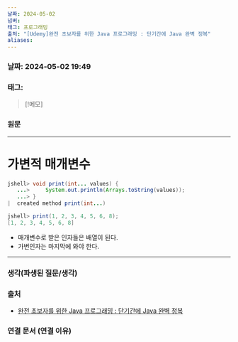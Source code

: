 ```yaml
---
날짜: 2024-05-02
넘버: 
태그: 프로그래밍
출처: "[Udemy]완전 초보자를 위한 Java 프로그래밍 : 단기간에 Java 완벽 정복"
aliases:
---
```

### 날짜:  2024-05-02 19:49

### 태그:

>[!메모]
>

### 원문
---
# 가변적 매개변수
```java
jshell> void print(int... values) {
   ...>     System.out.println(Arrays.toString(values));
   ...> }
|  created method print(int...)

jshell> print(1, 2, 3, 4, 5, 6, 8);
[1, 2, 3, 4, 5, 6, 8]
```
- 매개변수로 받은 인자들은 배열이 된다.
- 가변인자는 마지막에 와야 한다.
---
### 생각(파생된 질문/생각)

### 출처
- [완전 초보자를 위한 Java 프로그래밍 : 단기간에 Java 완벽 정복](https://www.udemy.com/course/best-java-programming/?couponCode=ST6MT42324)

### 연결 문서 (연결 이유)
